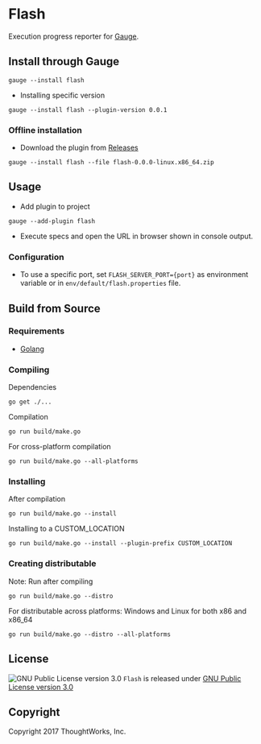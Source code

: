 # Flash

Execution progress reporter for [Gauge](http://getgauge.io).

## Install through Gauge
```
gauge --install flash
```

* Installing specific version
```
gauge --install flash --plugin-version 0.0.1
```

### Offline installation
* Download the plugin from [Releases](https://github.com/getgauge/flash/releases)
```
gauge --install flash --file flash-0.0.0-linux.x86_64.zip
```

## Usage

* Add plugin to project
```
gauge --add-plugin flash
```

* Execute specs and open the URL in browser shown in console output.

### Configuration

* To use a specific port, set `FLASH_SERVER_PORT={port}` as environment variable or in `env/default/flash.properties` file.

## Build from Source

### Requirements
* [Golang](http://golang.org/)

### Compiling

Dependencies
```
go get ./...
```
Compilation
```
go run build/make.go
```

For cross-platform compilation

```
go run build/make.go --all-platforms
```

### Installing
After compilation

```
go run build/make.go --install
```

Installing to a CUSTOM_LOCATION

```
go run build/make.go --install --plugin-prefix CUSTOM_LOCATION
```

### Creating distributable

Note: Run after compiling

```
go run build/make.go --distro
```

For distributable across platforms: Windows and Linux for both x86 and x86_64

```
go run build/make.go --distro --all-platforms
```

## License

![GNU Public License version 3.0](http://www.gnu.org/graphics/gplv3-127x51.png)
`Flash` is released under [GNU Public License version 3.0](http://www.gnu.org/licenses/gpl-3.0.txt)

## Copyright

Copyright 2017 ThoughtWorks, Inc.
